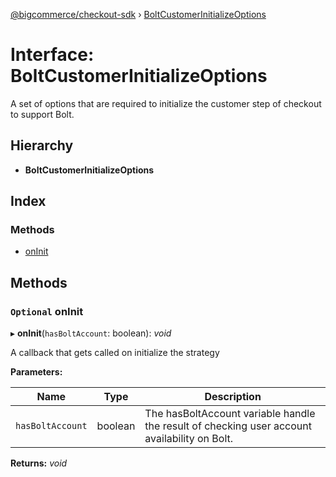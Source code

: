 [@bigcommerce/checkout-sdk](../README.md) › [BoltCustomerInitializeOptions](boltcustomerinitializeoptions.md)

# Interface: BoltCustomerInitializeOptions

A set of options that are required to initialize the customer step of
checkout to support Bolt.

## Hierarchy

* **BoltCustomerInitializeOptions**

## Index

### Methods

* [onInit](boltcustomerinitializeoptions.md#optional-oninit)

## Methods

### `Optional` onInit

▸ **onInit**(`hasBoltAccount`: boolean): *void*

A callback that gets called on initialize the strategy

**Parameters:**

Name | Type | Description |
------ | ------ | ------ |
`hasBoltAccount` | boolean | The hasBoltAccount variable handle the result of checking user account availability on Bolt.  |

**Returns:** *void*

